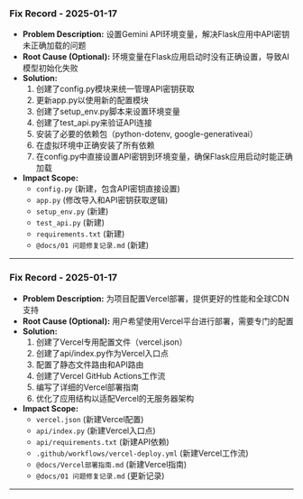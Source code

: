 ### Fix Record - 2025-01-17

-   **Problem Description:** 设置Gemini API环境变量，解决Flask应用中API密钥未正确加载的问题
-   **Root Cause (Optional):** 环境变量在Flask应用启动时没有正确设置，导致AI模型初始化失败
-   **Solution:** 
    1. 创建了config.py模块来统一管理API密钥获取
    2. 更新app.py以使用新的配置模块
    3. 创建了setup_env.py脚本来设置环境变量
    4. 创建了test_api.py来验证API连接
    5. 安装了必要的依赖包（python-dotenv, google-generativeai）
    6. 在虚拟环境中正确安装了所有依赖
    7. 在config.py中直接设置API密钥到环境变量，确保Flask应用启动时能正确加载
-   **Impact Scope:** 
    -   `config.py` (新建，包含API密钥直接设置)
    -   `app.py` (修改导入和API密钥获取逻辑)
    -   `setup_env.py` (新建)
    -   `test_api.py` (新建)
    -   `requirements.txt` (新建)
    -   `@docs/01 问题修复记录.md` (新建)
---

### Fix Record - 2025-01-17

-   **Problem Description:** 为项目配置Vercel部署，提供更好的性能和全球CDN支持
-   **Root Cause (Optional):** 用户希望使用Vercel平台进行部署，需要专门的配置
-   **Solution:** 
    1. 创建了Vercel专用配置文件（vercel.json）
    2. 创建了api/index.py作为Vercel入口点
    3. 配置了静态文件路由和API路由
    4. 创建了Vercel GitHub Actions工作流
    5. 编写了详细的Vercel部署指南
    6. 优化了应用结构以适配Vercel的无服务器架构
-   **Impact Scope:** 
    -   `vercel.json` (新建Vercel配置)
    -   `api/index.py` (新建Vercel入口点)
    -   `api/requirements.txt` (新建API依赖)
    -   `.github/workflows/vercel-deploy.yml` (新建Vercel工作流)
    -   `@docs/Vercel部署指南.md` (新建Vercel指南)
    -   `@docs/01 问题修复记录.md` (更新记录)
---